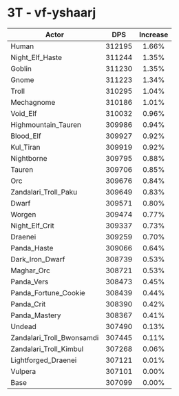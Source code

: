 # 3T - vf-yshaarj
| Actor | DPS | Increase |
|---|:---:|:---:|
|Human|312195|1.66%|
|Night_Elf_Haste|311244|1.35%|
|Goblin|311230|1.35%|
|Gnome|311223|1.34%|
|Troll|310295|1.04%|
|Mechagnome|310186|1.01%|
|Void_Elf|310032|0.96%|
|Highmountain_Tauren|309986|0.94%|
|Blood_Elf|309927|0.92%|
|Kul_Tiran|309919|0.92%|
|Nightborne|309795|0.88%|
|Tauren|309706|0.85%|
|Orc|309676|0.84%|
|Zandalari_Troll_Paku|309649|0.83%|
|Dwarf|309571|0.80%|
|Worgen|309474|0.77%|
|Night_Elf_Crit|309337|0.73%|
|Draenei|309259|0.70%|
|Panda_Haste|309066|0.64%|
|Dark_Iron_Dwarf|308739|0.53%|
|Maghar_Orc|308721|0.53%|
|Panda_Vers|308473|0.45%|
|Panda_Fortune_Cookie|308439|0.44%|
|Panda_Crit|308390|0.42%|
|Panda_Mastery|308367|0.41%|
|Undead|307490|0.13%|
|Zandalari_Troll_Bwonsamdi|307445|0.11%|
|Zandalari_Troll_Kimbul|307268|0.06%|
|Lightforged_Draenei|307121|0.01%|
|Vulpera|307101|0.00%|
|Base|307099|0.00%|
